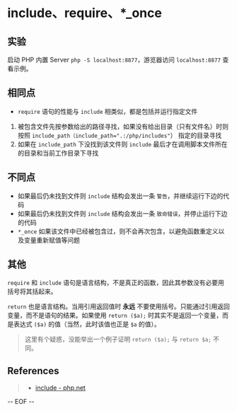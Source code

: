 # include、require、\*\_once

## 实验

启动 PHP 内置 Server `php -S localhost:8877`，游览器访问 `localhost:8877` 查看示例。

## 相同点

- `require` 语句的性能与 `include` 相类似，都是包括并运行指定文件

1. 被包含文件先按参数给出的路径寻找，如果没有给出目录（只有文件名）时则按照 `include_path（include_path=".:/php/includes"`） 指定的目录寻找
1. 如果在 `include_path` 下没找到该文件则 `include` 最后才在调用脚本文件所在的目录和当前工作目录下寻找

## 不同点

- 如果最后仍未找到文件则 `include` 结构会发出一条 `警告`，并继续运行下边的代码
- 如果最后仍未找到文件则 `include` 结构会发出一条 `致命错误`，并停止运行下边的代码
- `*_once` 如果该文件中已经被包含过，则不会再次包含，以避免函数重定义以及变量重新赋值等问题

## 其他

`require` 和 `include` 语句是语言结构，不是真正的函数，因此其参数没有必要用括号将其括起来。

`return` 也是语言结构。当用引用返回值时 **永远** 不要使用括号。只能通过引用返回变量，而不是语句的结果。如果使用 `return ($a);` 时其实不是返回一个变量，而是表达式 `($a)` 的值（当然，此时该值也正是 `$a` 的值）。

> 这里有个疑惑，没能举出一个例子证明 `return ($a);` 与 `return $a;` 不同。

## References

> - [include - php.net](https://www.php.net/manual/zh/function.include.php)

-- EOF --
